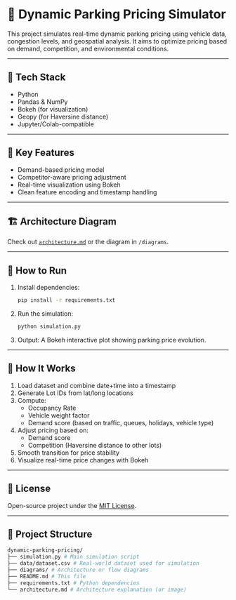 # 🚗 Dynamic Parking Pricing Simulator

This project simulates real-time dynamic parking pricing using vehicle data, congestion levels, and geospatial analysis. It aims to optimize pricing based on demand, competition, and environmental conditions.

---

## 🧰 Tech Stack

- Python
- Pandas & NumPy
- Bokeh (for visualization)
- Geopy (for Haversine distance)
- Jupyter/Colab-compatible

---

## 📌 Key Features

- Demand-based pricing model
- Competitor-aware pricing adjustment
- Real-time visualization using Bokeh
- Clean feature encoding and timestamp handling

---

## 🏗️ Architecture Diagram

Check out [`architecture.md`](architecture.md) or the diagram in `/diagrams`.

---

## 🚀 How to Run

1. Install dependencies:
    ```bash
    pip install -r requirements.txt
    ```

2. Run the simulation:
    ```bash
    python simulation.py
    ```

3. Output: A Bokeh interactive plot showing parking price evolution.

---

## 🧠 How It Works

1. Load dataset and combine date+time into a timestamp
2. Generate Lot IDs from lat/long locations
3. Compute:
   - Occupancy Rate
   - Vehicle weight factor
   - Demand score (based on traffic, queues, holidays, vehicle type)
4. Adjust pricing based on:
   - Demand score
   - Competition (Haversine distance to other lots)
5. Smooth transition for price stability
6. Visualize real-time price changes with Bokeh

---

## 📃 License

Open-source project under the [MIT License](LICENSE).

---

## 📂 Project Structure

```bash
dynamic-parking-pricing/
├── simulation.py # Main simulation script
├── data/dataset.csv # Real-world dataset used for simulation
├── diagrams/ # Architecture or flow diagrams
├── README.md # This file
├── requirements.txt # Python dependencies
└── architecture.md # Architecture explanation (or image)
